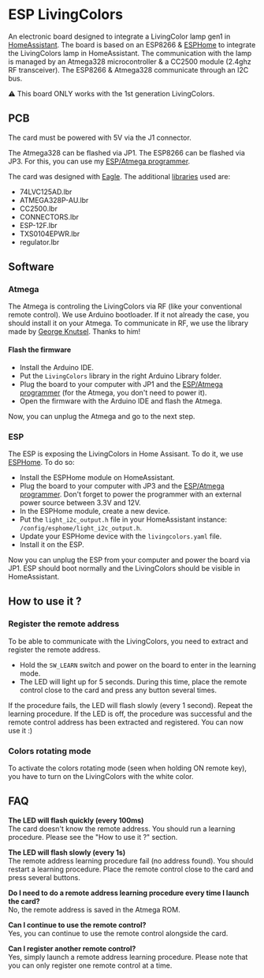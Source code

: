 # ESP LivingColors

An electronic board designed to integrate a LivingColor lamp gen1 in [HomeAssistant].
The board is based on an ESP8266 & [ESPHome] to integrate the LivingColors lamp in HomeAssistant.
The communication with the lamp is managed by an Atmega328 microcontroller & a CC2500 module (2.4ghz RF transceiver).
The ESP8266 & Atmega328 communicate through an I2C bus.

:warning: This board ONLY works with the 1st generation LivingColors.

## PCB

The card must be powered with 5V via the J1 connector.

The Atmega328 can be flashed via JP1. The ESP8266 can be flashed via JP3.
For this, you can use my [ESP/Atmega programmer].

The card was designed with [Eagle].
The additional [libraries] used are:
* 74LVC125AD.lbr
* ATMEGA328P-AU.lbr
* CC2500.lbr
* CONNECTORS.lbr
* ESP-12F.lbr
* TXS0104EPWR.lbr
* regulator.lbr

## Software

### Atmega

The Atmega is controling the LivingColors via RF (like your conventional remote control).
We use Arduino bootloader. If it not already the case, you should install it on your Atmega.
To communicate in RF, we use the library made by [George Knutsel]. Thanks to him!

#### Flash the firmware

* Install the Arduino IDE.
* Put the `LivingColors` library in the right Arduino Library folder.
* Plug the board to your computer with JP1 and the [ESP/Atmega programmer] (for the Atmega, you don't need to power it).
* Open the firmware with the Arduino IDE and flash the Atmega.

Now, you can unplug the Atmega and go to the next step.

### ESP

The ESP is exposing the LivingColors in Home Assisant. To do it, we use [ESPHome].
To do so:
* Install the ESPHome module on HomeAssistant.
* Plug the board to your computer with JP3 and the [ESP/Atmega programmer]. Don't forget to power the programmer with an external power source between 3.3V and 12V.
* In the ESPHome module, create a new device.
* Put the `light_i2c_output.h` file in your HomeAssistant instance: `/config/esphome/light_i2c_output.h`.
* Update your ESPHome device with the `livingcolors.yaml` file.
* Install it on the ESP.

Now you can unplug the ESP from your computer and power the board via JP1.
ESP should boot normally and the LivingColors should be visible in HomeAssistant.

## How to use it ?

### Register the remote address

To be able to communicate with the LivingColors, you need to extract and register the remote address.

* Hold the `SW_LEARN` switch and power on the board to enter in the learning mode.
* The LED will light up for 5 seconds. During this time, place the remote control close to the card and press any button several times.

If the procedure fails, the LED will flash slowly (every 1 second). Repeat the learning procedure.
If the LED is off, the procedure was successful and the remote control address has been extracted and registered. You can now use it :)

### Colors rotating mode

To activate the colors rotating mode (seen when holding ON remote key), you have to turn on the LivingColors with the white color.


## FAQ

**The LED will flash quickly (every 100ms)**\
The card doesn't know the remote address. You should run a learning procedure. Please see the "How to use it ?" section.

**The LED will flash slowly (every 1s)**\
The remote address learning procedure fail (no address found). You should restart a learning procedure. Place the remote control close to the card and press several buttons.

**Do I need to do a remote address learning procedure every time I launch the card?**\
No, the remote address is saved in the Atmega ROM.

**Can I continue to use the remote control?**\
Yes, you can continue to use the remote control alongside the card.

**Can I register another remote control?**\
Yes, simply launch a remote address learning procedure.
Please note that you can only register one remote control at a time.

[HomeAssistant]: https://www.home-assistant.io
[ESPHome]: https://esphome.io/
[ESP/Atmega programmer]: https://github.com/hiteule/programmer-esp-atmega
[Eagle]: https://www.autodesk.fr/products/eagle
[libraries]: https://github.com/hiteule/eagle-library
[George Knutsel]: http://www.knutsel.org/2010/04/11/using-the-cc2500-arduino-shield
